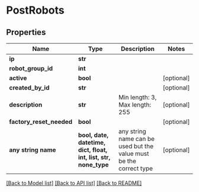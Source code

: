 # PostRobots


## Properties
Name | Type | Description | Notes
------------ | ------------- | ------------- | -------------
**ip** | **str** |  | 
**robot_group_id** | **int** |  | 
**active** | **bool** |  | [optional] 
**created_by_id** | **str** |  | [optional] 
**description** | **str** | Min length: 3, Max length: 255 | [optional] 
**factory_reset_needed** | **bool** |  | [optional] 
**any string name** | **bool, date, datetime, dict, float, int, list, str, none_type** | any string name can be used but the value must be the correct type | [optional]

[[Back to Model list]](../README.md#documentation-for-models) [[Back to API list]](../README.md#documentation-for-api-endpoints) [[Back to README]](../README.md)


